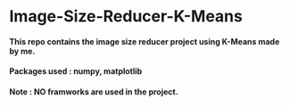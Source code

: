 # Image-Size-Reducer-K-Means
#### This repo contains the image size reducer project using K-Means made by me.
#### Packages used : numpy, matplotlib
#### Note : NO framworks are used in the project.

